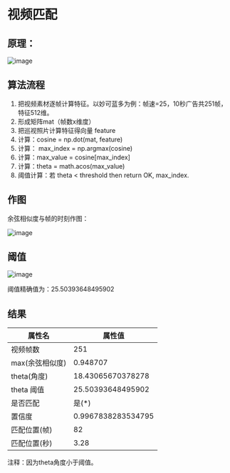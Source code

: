 # 视频匹配

## 原理：

![image](https://github.com/foamliu/Video-Matching/raw/master/images/video_match.JPG)

## 算法流程

1. 把视频素材逐帧计算特征。以妙可蓝多为例：帧速=25，10秒广告共251帧，特征512维。
2. 形成矩阵mat（帧数x维度）
3. 把巡视照片计算特征得向量 feature
4. 计算：cosine = np.dot(mat, feature)
5. 计算： max_index = np.argmax(cosine)
6. 计算：max_value = cosine[max_index]
7. 计算：theta = math.acos(max_value)
8. 阈值计算：若 theta < threshold then return OK, max_index.

## 作图

余弦相似度与帧的时刻作图：

![image](https://github.com/foamliu/Video-Matching/raw/master/images/cosine_similarity_vs_time.png)

## 阈值

![image](https://github.com/foamliu/Video-Matching/raw/master/images/theta_dist.png)

阈值精确值为：25.50393648495902

## 结果

属性名|属性值|
|---|---|
|视频帧数|251|
|max(余弦相似度)|0.948707|
|theta(角度)|18.43065670378278|
|theta 阈值|25.50393648495902|
|是否匹配|是(*)|
|置信度|0.9967838283534795|
|匹配位置(帧)|82|
|匹配位置(秒)|3.28|

注释：因为theta角度小于阈值。